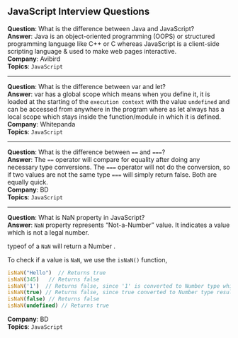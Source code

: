 ## JavaScript Interview Questions

**Question**: What is the difference between Java and JavaScript?<br/>
**Answer**: Java is an object-oriented programming (OOPS) or structured programming language like C++ or C whereas JavaScript is a client-side scripting language & used to make web pages interactive.<br/>
**Company**: Avibird <br/>
**Topics**: `JavaScript` <br/>

<hr/>

**Question**: What is the difference between var and let?<br/>
**Answer**: var has a global scope which means when you define it, it is loaded at the starting of the `execution context` with the value `undefined` and can be accessed from anywhere in the program where as let always has a local scope which stays inside the function/module in which it is defined.<br/>
**Company**: Whitepanda <br/>
**Topics**: `JavaScript` <br/>

<hr/>

**Question**: What is the difference between `==` and `===`?<br/>
**Answer**: The `==` operator will compare for equality after doing any necessary type conversions. The `===` operator will not do the conversion, so if two values are not the same type `===` will simply return false. Both are equally quick.<br/>
**Company**: BD <br/>
**Topics**: `JavaScript` <br/>

<hr/>

**Question**: What is NaN property in JavaScript?<br/>
**Answer**: `NaN` property represents “Not-a-Number” value. It indicates a value which is not a legal number.

typeof of a `NaN` will return a Number .

To check if a value is `NaN`, we use the `isNaN()` function,<br/>

```js
isNaN("Hello")  // Returns true
isNaN(345)   // Returns false
isNaN('1')  // Returns false, since '1' is converted to Number type which results in 0 ( a number) 
isNaN(true) // Returns false, since true converted to Number type results in 1 ( a number)
isNaN(false) // Returns false
isNaN(undefined) // Returns true
```

**Company**: BD <br/>
**Topics**: `JavaScript` <br/>
